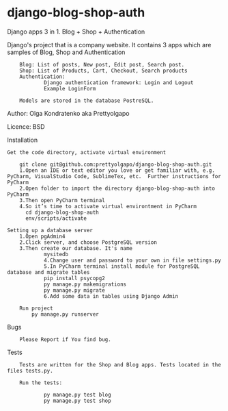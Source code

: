 # django-blog-shop-auth
Django apps 3 in 1. Blog + Shop + Authentication

Django's project that is a company website. It contains 3 apps which are samples of Blog, Shop and Authentication

        Blog: List of posts, New post, Edit post, Search post.
        Shop: List of Products, Cart, Checkout, Search products
        Authentication:
                Django authentication framework: Login and Logout
                Example LoginForm

        Models are stored in the database PostreSQL.


Author: Olga Kondratenko aka Prettyolgapo 

Licence: BSD

Installation

	Get the code directory, activate virtual environment
        
		git clone git@github.com:prettyolgapo/django-blog-shop-auth.git
		1.Open an IDE or text editor you love or get familiar with, e.g. PyCharm, VisualStudio Code, SublimeTex, etc.  Further instructions for PyCharm
		2.Open folder to import the directory django-blog-shop-auth into PyCharm
		3.Then open PyCharm terminal
		4.So it’s time to activate virtual environtment in PyCharm 
		  cd django-blog-shop-auth
		  env/scripts/activate
                  
	Setting up a database server
		1.Open pgAdmin4
		2.Click server, and choose PostgreSQL version
		3.Then create our database. It's name 
		        mysitedb
                4.Change user and password to your own in file settings.py 
                5.In PyCharm terminal install module for PostgreSQL database and migrate tables
		        pip install psycopg2
		        py manage.py makemigrations
		        py manage.py migrate
                6.Add some data in tables using Django Admin
                
        Run project 
	        py manage.py runserver


Bugs

        Please Report if You find bug.


Tests

        Tests are written for the Shop and Blog apps. Tests located in the files tests.py.

        Run the tests:

                py manage.py test blog
                py manage.py test shop
